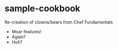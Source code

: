 # sample-cookbook

Re-creation of clowns/bears from Chef Fundamentals

- Moar features!
- Again?
- Huh? 
